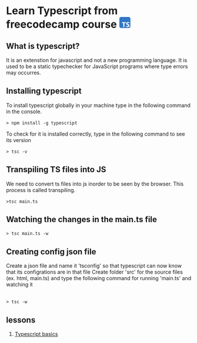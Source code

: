 # Learn Typescript from freecodecamp course <img  width='30px' src='https://github.com/edent/SuperTinyIcons/blob/master/images/svg/typescript.svg' alt='typescript'/>

## What is typescript?

It is an extenstion for javascript and not a new programming language.
It is used to be a static typechecker for JavaScript programs where type errors may occurres.

## Installing typescript

To install typescript globally in your machine type in the following command in the console.

```
> npm install -g typescript
```

To check for it is installed correctly, type in the following command to see its version

```
> tsc -v

```
## Transpiling TS files into JS
We need to convert ts files into js inorder to be seen by the browser.
This process is called transpiling.
```
>tsc main.ts

```

## Watching the changes in the main.ts file

```
> tsc main.ts -w

```

## Creating config json file

Create a json file and name it 'tsconfig' so that typescript can now know that its configrations are in that file
Create folder 'src' for the source files (ex. html, main.ts)
and type the following command for running 'main.ts' and watching it

```

> tsc -w

```
## lessons

1. [Typescript basics](https://github.com/Norhanms/Learn-typescript/tree/main/src#typescript-basics)
